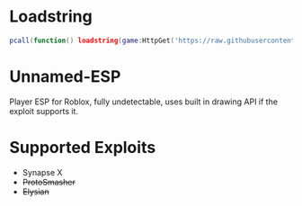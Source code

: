 # Loadstring
```lua
pcall(function() loadstring(game:HttpGet('https://raw.githubusercontent.com/ic3w0lf22/Unnamed-ESP/master/UnnamedESP.lua'))() end)
```

# Unnamed-ESP
Player ESP for Roblox, fully undetectable, uses built in drawing API if the exploit supports it.

# Supported Exploits
 * Synapse X
 * ~~ProtoSmasher~~
 * ~~Elysian~~
